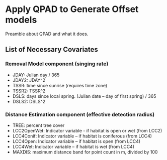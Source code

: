 Apply QPAD to Generate Offset models
=====================

Preamble about QPAD and what it does. 

## List of Necessary Covariates

### Removal Model component (singing rate)

* JDAY: Julian day / 365
* JDAY2: JDAY^2
* TSSR: time since sunrise (requires time zone)
* TSSR2: TSSR^2
* DSLS: days since local spring. (Julian date – day of first spring) / 365
* DSLS2: DSLS^2

### Distance Estimation component (effective detection radius)

* TREE: percent tree cover
* LCC2OpenWet: Indicator variable - if habitat is open or wet (from LCC2)
* LCC4Conif: Indicator variable – if habitat is coniferous (from LCC4)
* LCC4Open: Indicator variable – if habitat is open (from LCC4)
* LCC4Wet: Indicator variable – if habitat is wet (from LCC4)
* MAXDIS: maximum distance band for point count in m, divided by 100

